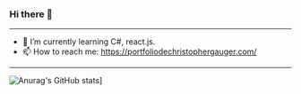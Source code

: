 ### Hi there 👋

____________________________________
- 🌱 I’m currently learning C#, react.js.
- 📫 How to reach me: https://portfoliodechristophergauger.com/
___________________________________
![Anurag's GitHub stats](https://github-readme-stats.vercel.app/api?username=christopher313)]
